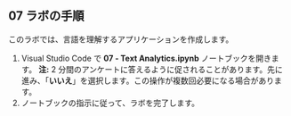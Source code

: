 ﻿---
lab:
    title: 'テキスト分析'
---

## 07 ラボの手順
このラボでは、言語を理解するアプリケーションを作成します。

1.  Visual Studio Code で **07 - Text Analytics.ipynb** ノートブックを開きます。
    **注:** 2 分間のアンケートに答えるように促されることがあります。先に進み、「**いいえ**」を選択します。この操作が複数回必要になる場合があります。
2.  ノートブックの指示に従って、ラボを完了します。
